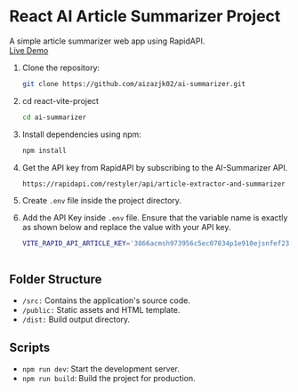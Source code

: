 # React AI Article Summarizer Project

A simple article summarizer web app using RapidAPI.  <br/> [Live Demo](https://chimerical-trifle-87cf75.netlify.app/)

1. Clone the repository:
   ```sh
   git clone https://github.com/aizazjk02/ai-summarizer.git

2. cd react-vite-project
   ```sh
   cd ai-summarizer

3. Install dependencies using npm:
   ```sh
   npm install

4. Get the API key from RapidAPI by subscribing to the AI-Summarizer API.
   ```sh
   https://rapidapi.com/restyler/api/article-extractor-and-summarizer

5. Create `.env` file inside the project directory.

6. Add the API Key inside `.env` file. Ensure that the variable name is exactly as shown below and replace the value with your API key. 
    ```sh
    VITE_RAPID_API_ARTICLE_KEY='3866acmsh973956c5ec07834p1e910ejsnfef2352934a9'
 


## Folder Structure
- `/src:` Contains the application's source code.
- `/public:` Static assets and HTML template.
- `/dist:` Build output directory.

## Scripts
- `npm run dev`: Start the development server.
- `npm run build`: Build the project for production.



